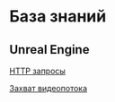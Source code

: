 # База знаний

## Unreal Engine

[HTTP запросы](/ueHttpReq.md)

[Захват видеопотока](/ue5stream.md)
